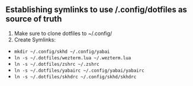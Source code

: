 ## Establishing symlinks to use /.config/dotfiles as source of truth

1. Make sure to clone dotfiles to ~/.config/
2. Create Symlinks:

- `mkdir ~/.config/skhd ~/.config/yabai`
- `ln -s ~/.dotfiles/wezterm.lua ~/.wezterm.lua`
- `ln -s ~/.dotfiles/zshrc ~/.zshrc`
- `ln -s ~/.dotfiles/yabairc ~/.config/yabai/yabairc`
- `ln -s ~/.dotfiles/skhdrc ~/.config/skhd/skhdrc`
